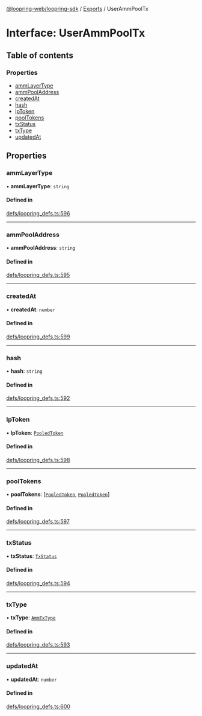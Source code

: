 [@loopring-web/loopring-sdk](../README.md) / [Exports](../modules.md) / UserAmmPoolTx

# Interface: UserAmmPoolTx

## Table of contents

### Properties

- [ammLayerType](UserAmmPoolTx.md#ammlayertype)
- [ammPoolAddress](UserAmmPoolTx.md#ammpooladdress)
- [createdAt](UserAmmPoolTx.md#createdat)
- [hash](UserAmmPoolTx.md#hash)
- [lpToken](UserAmmPoolTx.md#lptoken)
- [poolTokens](UserAmmPoolTx.md#pooltokens)
- [txStatus](UserAmmPoolTx.md#txstatus)
- [txType](UserAmmPoolTx.md#txtype)
- [updatedAt](UserAmmPoolTx.md#updatedat)

## Properties

### ammLayerType

• **ammLayerType**: `string`

#### Defined in

[defs/loopring_defs.ts:596](https://github.com/Loopring/loopring_sdk/blob/edf273a/src/defs/loopring_defs.ts#L596)

___

### ammPoolAddress

• **ammPoolAddress**: `string`

#### Defined in

[defs/loopring_defs.ts:595](https://github.com/Loopring/loopring_sdk/blob/edf273a/src/defs/loopring_defs.ts#L595)

___

### createdAt

• **createdAt**: `number`

#### Defined in

[defs/loopring_defs.ts:599](https://github.com/Loopring/loopring_sdk/blob/edf273a/src/defs/loopring_defs.ts#L599)

___

### hash

• **hash**: `string`

#### Defined in

[defs/loopring_defs.ts:592](https://github.com/Loopring/loopring_sdk/blob/edf273a/src/defs/loopring_defs.ts#L592)

___

### lpToken

• **lpToken**: [`PooledToken`](PooledToken.md)

#### Defined in

[defs/loopring_defs.ts:598](https://github.com/Loopring/loopring_sdk/blob/edf273a/src/defs/loopring_defs.ts#L598)

___

### poolTokens

• **poolTokens**: [[`PooledToken`](PooledToken.md), [`PooledToken`](PooledToken.md)]

#### Defined in

[defs/loopring_defs.ts:597](https://github.com/Loopring/loopring_sdk/blob/edf273a/src/defs/loopring_defs.ts#L597)

___

### txStatus

• **txStatus**: [`TxStatus`](../enums/TxStatus.md)

#### Defined in

[defs/loopring_defs.ts:594](https://github.com/Loopring/loopring_sdk/blob/edf273a/src/defs/loopring_defs.ts#L594)

___

### txType

• **txType**: [`AmmTxType`](../enums/AmmTxType.md)

#### Defined in

[defs/loopring_defs.ts:593](https://github.com/Loopring/loopring_sdk/blob/edf273a/src/defs/loopring_defs.ts#L593)

___

### updatedAt

• **updatedAt**: `number`

#### Defined in

[defs/loopring_defs.ts:600](https://github.com/Loopring/loopring_sdk/blob/edf273a/src/defs/loopring_defs.ts#L600)
